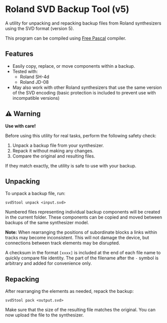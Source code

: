 # Roland SVD Backup Tool (v5)

A utility for unpacking and repacking backup files from Roland synthesizers using the SVD format (version 5).

This program can be compiled using [Free Pascal](https://www.freepascal.org) compiler.

## Features

- Easily copy, replace, or move components within a backup.
- Tested with:
  - Roland SH-4d
  - Roland JD-08
- May also work with other Roland synthesizers that use the same version of the SVD encoding (basic protection is included to prevent use with incompatible versions)

## ⚠️ Warning

**Use with care!**

Before using this utility for real tasks, perform the following safety check:

1. Unpack a backup file from your synthesizer.
2. Repack it without making any changes.
3. Compare the original and resulting files.

If they match exactly, the utility is safe to use with your backup.

## Unpacking

To unpack a backup file, run:

```
svd5tool unpack <input.svd>
```

Numbered files representing individual backup components will be created in the current folder.
These components can be copied and moved between backups of the same synthesizer model.

**Note:** When rearranging the positions of subordinate blocks a links within tracks may become inconsistent. This will not damage the device, but connections between track elements may be disrupted.

A checksum in the format `[xxxx]` is included at the end of each file name to quickly compare file identity.
The part of the filename after the `-` symbol is arbitrary and added for convenience only.

## Repacking

After rearranging the elements as needed, repack the backup:

```
svd5tool pack <output.svd>
```

Make sure that the size of the resulting file matches the original.
You can now upload the file to the synthesizer.
